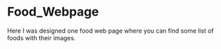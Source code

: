 # Food_Webpage
Here I was designed one food web page where you can find some list of foods with their images.
